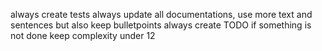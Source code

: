 
always create tests
always update all documentations, use more text and sentences but also keep bulletpoints
always create TODO if something is not done
keep complexity under 12
